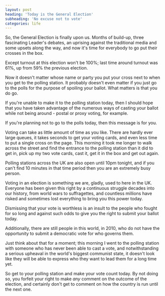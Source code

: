 ```yaml
---
layout: post
heading: 'Today is the General Election'
subheading: 'No excuse not to vote'
categories: life
---
```


So, the General Election is finally upon us. Months of build-up, three fascinating Leader's debates, an uprising against the traditional media and some upsets along the way, and now it's time for everybody to go put their crosses in the box.

Except turnout at this election won't be 100%; last time around turnout was 61%, up from 59% the previous election.

Now it doesn't matter whose name or party you put your cross next to when you get to the polling station. It probably doesn't even matter if you just go to the polls for the purpose of spoiling your ballot. What matters is that you do go.

If you're unable to make it to the polling station today, then I should hope that you have taken advantage of the numerous ways of casting your ballot while not being around - postal or proxy voting, for example.

If you're planning not to go to the polls today, then this message is for you.

Voting can take as little amount of time as you like. There are hardly ever large queues, it takes seconds to get your voting cards, and even less time to put a single cross on the page. This morning it took me longer to walk across the street and find the entrance to the polling station than it did to get in, pick up my two vote cards, cast it, get it in the box and get out again.

Polling stations across the UK are also open until 10pm tonight, and if you can't find 10 minutes in that time period then you are an extremely busy person.

Voting in an election is something we are, gladly, used to here in the UK. Everyone has been given this right by a continuous struggle decades into our history, from world wars to suffragettes, and countless millions have risked and sometimes lost everything to bring you this power today.

Dismissing that your vote is worthless is an insult to the people who fought for so long and against such odds to give you the right to submit your ballot today.

Additionally, there are still people in this world, in 2010, who do not have the opportunity to submit a democratic vote for who governs them.

Just think about that for a moment; this morning I went to the polling station with someone who has never been able to cast a vote, and notwithstanding a serious upheaval in the world's biggest communist state, it doesn't look like they will be able to express who they want to lead them for a long time yet.

So get to your polling station and make your vote count today. By not doing so, you forfeit your right to make *any* comment on the outcome of the election, and certainly don't get to comment on how the country is run until the next one.
